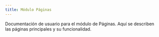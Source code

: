 ```yaml
---
title: Módulo Páginas
---
```


Documentación de usuario para el módulo de Páginas. Aquí se describen las páginas principales y su funcionalidad.
